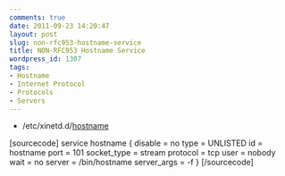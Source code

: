 ```yaml
---
comments: true
date: 2011-09-23 14:20:47
layout: post
slug: non-rfc953-hostname-service
title: NON-RFC953 Hostname Service
wordpress_id: 1307
tags:
- Hostname
- Internet Protocol
- Protocols
- Servers
---
```



	
  * /etc/xinetd.d/[hostname](http://en.wikipedia.org/wiki/Hostname)


[sourcecode]
service hostname {
    disable         = no
    type            = UNLISTED
    id              = hostname
    port            = 101
    socket_type     = stream
    protocol        = tcp
    user            = nobody
    wait            = no
    server          = /bin/hostname
    server_args     = -f
}
[/sourcecode]
